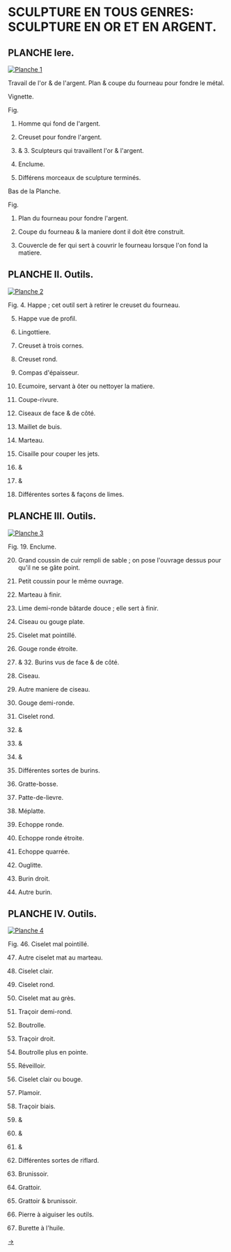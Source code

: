 SCULPTURE EN TOUS GENRES: SCULPTURE EN OR ET EN ARGENT.
=======================================================

PLANCHE Iere.
-------------

[![Planche 1](Planche_1.jpeg)](Planche_1.jpeg)

Travail de l'or & de l'argent. Plan & coupe du fourneau pour fondre le métal.

Vignette.

Fig.
1. Homme qui fond de l'argent.

2. Creuset pour fondre l'argent.

3. & 3. Sculpteurs qui travaillent l'or & l'argent.

4. Enclume.

5. Différens morceaux de sculpture terminés.

Bas de la Planche.

Fig.
1. Plan du fourneau pour fondre l'argent.

2. Coupe du fourneau & la maniere dont il doit être construit.

3. Couvercle de fer qui sert à couvrir le fourneau lorsque l'on fond la matiere.


PLANCHE II. Outils.
-------------------

[![Planche 2](Planche_2.jpeg)](Planche_2.jpeg)

Fig.
4. Happe ; cet outil sert à retirer le creuset du fourneau.

5. Happe vue de profil.

6. Lingottiere.

7. Creuset à trois cornes.

8. Creuset rond.

9. Compas d'épaisseur.

10. Ecumoire, servant à ôter ou nettoyer la matiere.

11. Coupe-rivure.

12. Ciseaux de face & de côté.

13. Maillet de buis.

14. Marteau.

15. Cisaille pour couper les jets.

16. &
17. &
18. Différentes sortes & façons de limes.


PLANCHE III. Outils.
--------------------

[![Planche 3](Planche_3.jpeg)](Planche_3.jpeg)

Fig.
19. Enclume.

20. Grand coussin de cuir rempli de sable ; on pose l'ouvrage dessus pour qu'il ne se gâte point.

21. Petit coussin pour le même ouvrage.

22. Marteau à finir.

23. Lime demi-ronde bâtarde douce ; elle sert à finir.

24. Ciseau ou gouge plate.

25. Ciselet mat pointillé.

26. Gouge ronde étroite.

27. & 32. Burins vus de face & de côté.

28. Ciseau.

29. Autre maniere de ciseau.

30. Gouge demi-ronde.

31. Ciselet rond.

33. &
34. &
35. &
36. Différentes sortes de burins.

37. Gratte-bosse.

38. Patte-de-lievre.

39. Méplatte.

40. Echoppe ronde.

41. Echoppe ronde étroite.

42. Echoppe quarrée.

43. Ouglitte.

44. Burin droit.

45. Autre burin.


PLANCHE IV. Outils.
-------------------

[![Planche 4](Planche_4.jpeg)](Planche_4.jpeg)

Fig.
46. Ciselet mal pointillé.

47. Autre ciselet mat au marteau.

48. Ciselet clair.

49. Ciselet rond.

50. Ciselet mat au grès.

51. Traçoir demi-rond.

52. Boutrolle.

53. Traçoir droit.

54. Boutrolle plus en pointe.

55. Réveilloir.

56. Ciselet clair ou bouge.

57. Plamoir.

58. Traçoir biais.

59. &
60. &
61. &
62. Différentes sortes de riflard.

63. Brunissoir.

64. Grattoir.

65. Grattoir & brunissoir.

66. Pierre à aiguiser les outils.

67. Burette à l'huile.


[->](../6-Sculpture_en_Bois/Légende.md)
